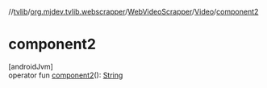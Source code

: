 //[tvlib](../../../../index.md)/[org.mjdev.tvlib.webscrapper](../../index.md)/[WebVideoScrapper](../index.md)/[Video](index.md)/[component2](component2.md)

# component2

[androidJvm]\
operator fun [component2](component2.md)(): [String](https://kotlinlang.org/api/latest/jvm/stdlib/kotlin/-string/index.html)
